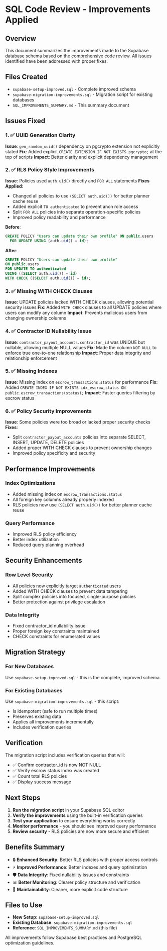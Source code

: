 # SQL Code Review - Improvements Applied

## Overview
This document summarizes the improvements made to the Supabase database schema based on the comprehensive code review. All issues identified have been addressed with proper fixes.

## Files Created
- `supabase-setup-improved.sql` - Complete improved schema
- `supabase-migration-improvements.sql` - Migration script for existing databases
- `SQL_IMPROVEMENTS_SUMMARY.md` - This summary document

## Issues Fixed

### 1. ✅ UUID Generation Clarity
**Issue**: `gen_random_uuid()` dependency on pgcrypto extension not explicitly stated
**Fix**: Added explicit `CREATE EXTENSION IF NOT EXISTS pgcrypto;` at the top of scripts
**Impact**: Better clarity and explicit dependency management

### 2. ✅ RLS Policy Style Improvements
**Issue**: Policies used `auth.uid()` directly and `FOR ALL` statements
**Fixes Applied**:
- Changed all policies to use `(SELECT auth.uid())` for better planner cache reuse
- Added explicit `TO authenticated` to prevent anon role access
- Split `FOR ALL` policies into separate operation-specific policies
- Improved policy readability and performance

**Before**:
```sql
CREATE POLICY "Users can update their own profile" ON public.users
  FOR UPDATE USING (auth.uid() = id);
```

**After**:
```sql
CREATE POLICY "Users can update their own profile"
ON public.users
FOR UPDATE TO authenticated
USING ((SELECT auth.uid()) = id)
WITH CHECK ((SELECT auth.uid()) = id);
```

### 3. ✅ Missing WITH CHECK Clauses
**Issue**: UPDATE policies lacked WITH CHECK clauses, allowing potential security issues
**Fix**: Added `WITH CHECK` clauses to all UPDATE policies where users can modify any column
**Impact**: Prevents malicious users from changing ownership columns

### 4. ✅ Contractor ID Nullability Issue
**Issue**: `contractor_payout_accounts.contractor_id` was UNIQUE but nullable, allowing multiple NULL values
**Fix**: Made the column `NOT NULL` to enforce true one-to-one relationship
**Impact**: Proper data integrity and relationship enforcement

### 5. ✅ Missing Indexes
**Issue**: Missing index on `escrow_transactions.status` for performance
**Fix**: Added `CREATE INDEX IF NOT EXISTS idx_escrow_status ON public.escrow_transactions(status);`
**Impact**: Faster queries filtering by escrow status

### 6. ✅ Policy Security Improvements
**Issue**: Some policies were too broad or lacked proper security checks
**Fixes**:
- Split `contractor_payout_accounts` policies into separate SELECT, INSERT, UPDATE, DELETE policies
- Added proper WITH CHECK clauses to prevent ownership changes
- Improved policy specificity and security

## Performance Improvements

### Index Optimizations
- Added missing index on `escrow_transactions.status`
- All foreign key columns already properly indexed
- RLS policies now use `(SELECT auth.uid())` for better planner cache reuse

### Query Performance
- Improved RLS policy efficiency
- Better index utilization
- Reduced query planning overhead

## Security Enhancements

### Row Level Security
- All policies now explicitly target `authenticated` users
- Added WITH CHECK clauses to prevent data tampering
- Split complex policies into focused, single-purpose policies
- Better protection against privilege escalation

### Data Integrity
- Fixed contractor_id nullability issue
- Proper foreign key constraints maintained
- CHECK constraints for enumerated values

## Migration Strategy

### For New Databases
Use `supabase-setup-improved.sql` - this is the complete, improved schema.

### For Existing Databases
Use `supabase-migration-improvements.sql` - this script:
- Is idempotent (safe to run multiple times)
- Preserves existing data
- Applies all improvements incrementally
- Includes verification queries

## Verification

The migration script includes verification queries that will:
- ✅ Confirm contractor_id is now NOT NULL
- ✅ Verify escrow status index was created
- ✅ Count total RLS policies
- ✅ Display success message

## Next Steps

1. **Run the migration script** in your Supabase SQL editor
2. **Verify the improvements** using the built-in verification queries
3. **Test your application** to ensure everything works correctly
4. **Monitor performance** - you should see improved query performance
5. **Review security** - RLS policies are now more secure and efficient

## Benefits Summary

- 🔒 **Enhanced Security**: Better RLS policies with proper access controls
- ⚡ **Improved Performance**: Better indexes and query optimization
- 🛡️ **Data Integrity**: Fixed nullability issues and constraints
- 📊 **Better Monitoring**: Clearer policy structure and verification
- 🔧 **Maintainability**: Cleaner, more explicit code structure

## Files to Use

- **New Setup**: `supabase-setup-improved.sql`
- **Existing Database**: `supabase-migration-improvements.sql`
- **Reference**: `SQL_IMPROVEMENTS_SUMMARY.md` (this file)

All improvements follow Supabase best practices and PostgreSQL optimization guidelines.
